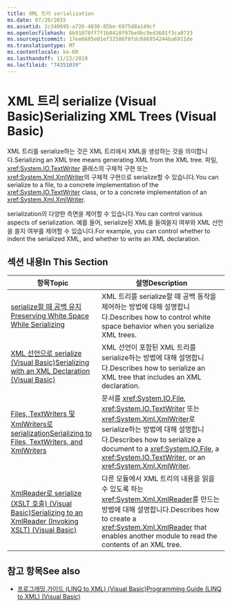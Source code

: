 ```yaml
---
title: XML 트리 serialization
ms.date: 07/20/2015
ms.assetid: 2c340695-a726-4030-85be-6975d8a149cf
ms.openlocfilehash: 6b91078ff7f1b0410f97be9bc9ed3601f3ca0733
ms.sourcegitcommit: 17ee6605e01ef32506f8fdc686954244ba6911de
ms.translationtype: MT
ms.contentlocale: ko-KR
ms.lasthandoff: 11/22/2019
ms.locfileid: "74351039"
---
```

# <a name="serializing-xml-trees-visual-basic"></a><span data-ttu-id="9464a-102">XML 트리 serialize (Visual Basic)</span><span class="sxs-lookup"><span data-stu-id="9464a-102">Serializing XML Trees (Visual Basic)</span></span>
<span data-ttu-id="9464a-103">XML 트리를 serialize하는 것은 XML 트리에서 XML을 생성하는 것을 의미합니다.</span><span class="sxs-lookup"><span data-stu-id="9464a-103">Serializing an XML tree means generating XML from the XML tree.</span></span> <span data-ttu-id="9464a-104">파일, <xref:System.IO.TextWriter> 클래스의 구체적 구현 또는 <xref:System.Xml.XmlWriter>의 구체적 구현으로 serialize할 수 있습니다.</span><span class="sxs-lookup"><span data-stu-id="9464a-104">You can serialize to a file, to a concrete implementation of the <xref:System.IO.TextWriter> class, or to a concrete implementation of an <xref:System.Xml.XmlWriter>.</span></span>  
  
 <span data-ttu-id="9464a-105">serialization의 다양한 측면을 제어할 수 있습니다.</span><span class="sxs-lookup"><span data-stu-id="9464a-105">You can control various aspects of serialization.</span></span> <span data-ttu-id="9464a-106">예를 들어, serialize된 XML을 들여쓸지 여부와 XML 선언을 쓸지 여부를 제어할 수 있습니다.</span><span class="sxs-lookup"><span data-stu-id="9464a-106">For example, you can control whether to indent the serialized XML, and whether to write an XML declaration.</span></span>  
  
## <a name="in-this-section"></a><span data-ttu-id="9464a-107">섹션 내용</span><span class="sxs-lookup"><span data-stu-id="9464a-107">In This Section</span></span>  
  
|<span data-ttu-id="9464a-108">항목</span><span class="sxs-lookup"><span data-stu-id="9464a-108">Topic</span></span>|<span data-ttu-id="9464a-109">설명</span><span class="sxs-lookup"><span data-stu-id="9464a-109">Description</span></span>|  
|-----------|-----------------|  
|[<span data-ttu-id="9464a-110">serialize할 때 공백 유지</span><span class="sxs-lookup"><span data-stu-id="9464a-110">Preserving White Space While Serializing</span></span>](../../../../visual-basic/programming-guide/concepts/linq/preserving-white-space-while-serializing.md)|<span data-ttu-id="9464a-111">XML 트리를 serialize할 때 공백 동작을 제어하는 방법에 대해 설명합니다.</span><span class="sxs-lookup"><span data-stu-id="9464a-111">Describes how to control white space behavior when you serialize XML trees.</span></span>|  
|[<span data-ttu-id="9464a-112">XML 선언으로 serialize (Visual Basic)</span><span class="sxs-lookup"><span data-stu-id="9464a-112">Serializing with an XML Declaration (Visual Basic)</span></span>](../../../../visual-basic/programming-guide/concepts/linq/serializing-with-an-xml-declaration.md)|<span data-ttu-id="9464a-113">XML 선언이 포함된 XML 트리를 serialize하는 방법에 대해 설명합니다.</span><span class="sxs-lookup"><span data-stu-id="9464a-113">Describes how to serialize an XML tree that includes an XML declaration.</span></span>|  
|[<span data-ttu-id="9464a-114">Files, TextWriters 및 XmlWriters로 serialization</span><span class="sxs-lookup"><span data-stu-id="9464a-114">Serializing to Files, TextWriters, and XmlWriters</span></span>](../../../../visual-basic/programming-guide/concepts/linq/serializing-to-files-textwriters-and-xmlwriters.md)|<span data-ttu-id="9464a-115">문서를 <xref:System.IO.File>, <xref:System.IO.TextWriter> 또는 <xref:System.Xml.XmlWriter>로 serialize하는 방법에 대해 설명합니다.</span><span class="sxs-lookup"><span data-stu-id="9464a-115">Describes how to serialize a document to a <xref:System.IO.File>, a <xref:System.IO.TextWriter>, or an <xref:System.Xml.XmlWriter>.</span></span>|  
|[<span data-ttu-id="9464a-116">XmlReader로 serialize (XSLT 호출) (Visual Basic)</span><span class="sxs-lookup"><span data-stu-id="9464a-116">Serializing to an XmlReader (Invoking XSLT) (Visual Basic)</span></span>](../../../../visual-basic/programming-guide/concepts/linq/serializing-to-an-xmlreader-invoking-xslt.md)|<span data-ttu-id="9464a-117">다른 모듈에서 XML 트리의 내용을 읽을 수 있도록 하는 <xref:System.Xml.XmlReader>를 만드는 방법에 대해 설명합니다.</span><span class="sxs-lookup"><span data-stu-id="9464a-117">Describes how to create a <xref:System.Xml.XmlReader> that enables another module to read the contents of an XML tree.</span></span>|  
  
## <a name="see-also"></a><span data-ttu-id="9464a-118">참고 항목</span><span class="sxs-lookup"><span data-stu-id="9464a-118">See also</span></span>

- [<span data-ttu-id="9464a-119">프로그래밍 가이드 (LINQ to XML) (Visual Basic)</span><span class="sxs-lookup"><span data-stu-id="9464a-119">Programming Guide (LINQ to XML) (Visual Basic)</span></span>](../../../../visual-basic/programming-guide/concepts/linq/programming-guide-linq-to-xml.md)
